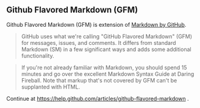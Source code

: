 

## Github Flavored Markdown (GFM)

Github Flavored Markdown (GFM) is extension of [Markdown by GitHub](http://github.github.com/github-flavored-markdown/).

> GitHub uses what we're calling "GitHub Flavored Markdown" (GFM) for messages, issues, and comments. It differs from standard Markdown (SM) in a few significant ways and adds some additional functionality.

> If you're not already familiar with Markdown, you should spend 15 minutes and go over the excellent Markdown Syntax Guide at Daring Fireball. Note that markup that's not covered by GFM can't be supplanted with HTML.

Continue at <https://help.github.com/articles/github-flavored-markdown> .

